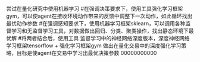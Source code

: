 尝试在量化研究中使用机器学习
#在强调决策要求下，使用工具强化学习框架gym，可以使agent在接收环境动作带来的反馈中调整下一次动作，如此循环找出最优动作参数
#在强调感知要求下，使用机器学习框架sklearn，可以调用各种监督学习和无监督学习工具，对数据做出回归、分类、聚类操作，找出静态环境下最优解
#将两者结合后，使用工具 监督学习中的神经网络深度版本，深度神经网络学习框架tensorflow  + 强化学习框架gym 做出在量化交易中的深度强化学习策略，目标是使agent在交易中学习出最优决策参数
00000000000